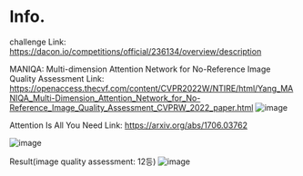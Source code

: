 # Info.
challenge Link: https://dacon.io/competitions/official/236134/overview/description

MANIQA: Multi-dimension Attention Network for No-Reference Image Quality Assessment
Link: https://openaccess.thecvf.com/content/CVPR2022W/NTIRE/html/Yang_MANIQA_Multi-Dimension_Attention_Network_for_No-Reference_Image_Quality_Assessment_CVPRW_2022_paper.html
![image](https://github.com/Lee-junseok1025/implementation-MANIQA/assets/76034489/a693e789-f8db-4efd-b342-7578e3ef1ab8)


Attention Is All You Need
Link: https://arxiv.org/abs/1706.03762


![image](https://github.com/Lee-junseok1025/Samsung-AI-Challenge/assets/76034489/f5c958d2-3382-421d-a00a-feb876e0ad29)


Result(image quality assessment: 12등)
![image](https://github.com/Lee-junseok1025/Samsung-AI-Challenge/assets/76034489/c237ab75-f63d-4a01-bc42-b0069d93fb58)


